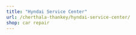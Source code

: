 ```yaml
---
title: "Hyndai Service Center"
url: /cherthala-thankey/hyndai-service-center/
shop: car repair
---
```

